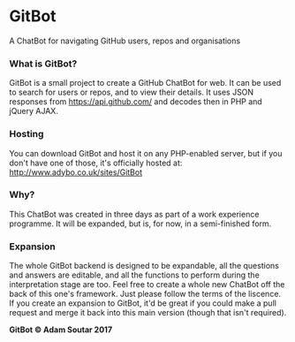 # GitBot
A ChatBot for navigating GitHub users, repos and organisations

### What is GitBot?
GitBot is a small project to create a GitHub ChatBot for web. It can be used to search for users or repos, and to view their details. It uses JSON responses from https://api.github.com/ and decodes then in PHP and jQuery AJAX.

### Hosting
You can download GitBot and host it on any PHP-enabled server, but if you don't have one of those, it's officially hosted at: http://www.adybo.co.uk/sites/GitBot

### Why?
This ChatBot was created in three days as part of a work experience programme. It will be expanded, but is, for now, in a semi-finished form.

### Expansion
The whole GitBot backend is designed to be expandable, all the questions and answers are editable, and all the functions to perform during the interpretation stage are too. Feel free to create a whole new ChatBot off the back of this one's framework. Just please follow the terms of the liscence. If you create an expansion to GitBot, it'd be great if you could make a pull request and merge it back into this main version (though that isn't required).

**GitBot © Adam Soutar 2017**
